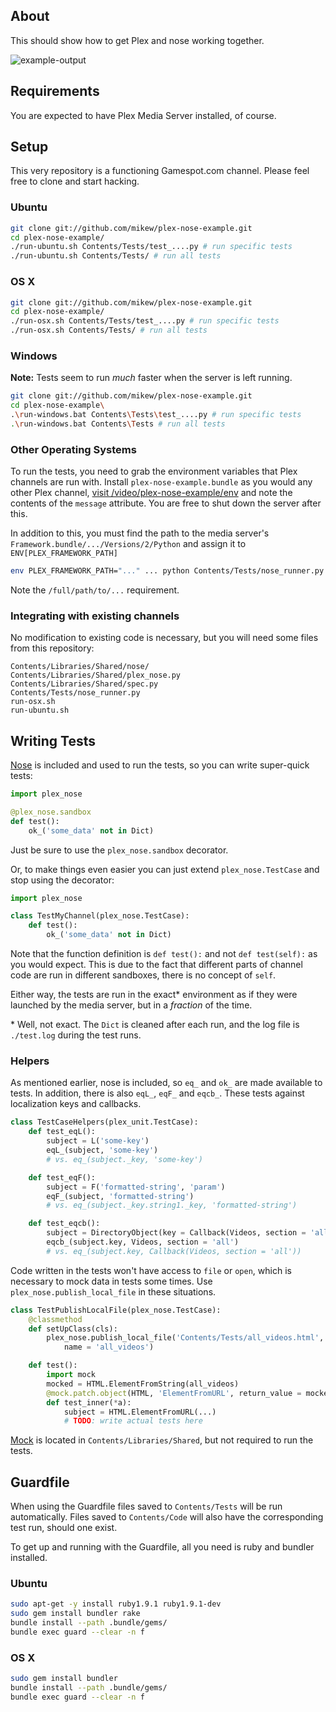 ## About

This should show how to get Plex and nose working together.

![example-output]

## Requirements

You are expected to have Plex Media Server installed, of course.

## Setup

This very repository is a functioning Gamespot.com channel.
Please feel free to clone and start hacking.

### Ubuntu

```bash
git clone git://github.com/mikew/plex-nose-example.git
cd plex-nose-example/
./run-ubuntu.sh Contents/Tests/test_....py # run specific tests
./run-ubuntu.sh Contents/Tests/ # run all tests
```

### OS X

```bash
git clone git://github.com/mikew/plex-nose-example.git
cd plex-nose-example/
./run-osx.sh Contents/Tests/test_....py # run specific tests
./run-osx.sh Contents/Tests/ # run all tests
```

### Windows

**Note:** Tests seem to run *much* faster when the server is left running.

```bash
git clone git://github.com/mikew/plex-nose-example.git
cd plex-nose-example\
.\run-windows.bat Contents\Tests\test_....py # run specific tests
.\run-windows.bat Contents\Tests # run all tests
```

### Other Operating Systems

To run the tests, you need to grab the environment variables that Plex
channels are run with. Install `plex-nose-example.bundle` as you would
any other Plex channel, [visit  /video/plex-nose-example/env][env-demo]
and note the contents of the `message` attribute. You are free to
shut down the server after this.

In addition to this, you must find the path to the media server's
`Framework.bundle/.../Versions/2/Python` and assign it to
`ENV[PLEX_FRAMEWORK_PATH]`

```bash
env PLEX_FRAMEWORK_PATH="..." ... python Contents/Tests/nose_runner.py /full/path/to/Contents/Tests/test_....py
```

Note the `/full/path/to/...` requirement.

### Integrating with existing channels

No modification to existing code is necessary, but you will need some files from this repository:

```
Contents/Libraries/Shared/nose/
Contents/Libraries/Shared/plex_nose.py
Contents/Libraries/Shared/spec.py
Contents/Tests/nose_runner.py
run-osx.sh
run-ubuntu.sh
```

## Writing Tests

[Nose][nose] is included and used to run the tests, so you can write
super-quick tests:

```python
import plex_nose

@plex_nose.sandbox
def test():
    ok_('some_data' not in Dict)
```

Just be sure to use the `plex_nose.sandbox` decorator.

Or, to make things even easier you can just extend `plex_nose.TestCase`
and stop using the decorator:

```python
import plex_nose

class TestMyChannel(plex_nose.TestCase):
    def test():
        ok_('some_data' not in Dict)
```

Note that the function definition is `def test():` and not `def test(self):`
as you would expect. This is due to the fact that different parts of
channel code are run in different sandboxes, there is no concept of `self`.

Either way, the tests are run in the exact\* environment as if they were
launched by the media server, but in a *fraction* of the time.

\* Well, not exact. The `Dict` is cleaned after each run, and the log file
is `./test.log` during the test runs.

### Helpers

As mentioned earlier, nose is included, so `eq_` and `ok_` are made
available to tests. In addition, there is also `eqL_`, `eqF_` and `eqcb_`.
These tests against localization keys and callbacks.

```python
class TestCaseHelpers(plex_unit.TestCase):
    def test_eqL():
        subject = L('some-key')
        eqL_(subject, 'some-key')
        # vs. eq_(subject._key, 'some-key')

    def test_eqF():
        subject = F('formatted-string', 'param')
        eqF_(subject, 'formatted-string')
        # vs. eq_(subject._key.string1._key, 'formatted-string')

    def test_eqcb():
        subject = DirectoryObject(key = Callback(Videos, section = 'all'))
        eqcb_(subject.key, Videos, section = 'all')
        # vs. eq_(subject.key, Callback(Videos, section = 'all'))
```

Code written in the tests won't have access to `file` or `open`, which is
necessary to mock data in tests some times. Use `plex_nose.publish_local_file`
in these situations.

```python
class TestPublishLocalFile(plex_nose.TestCase):
    @classmethod
    def setUpClass(cls):
        plex_nose.publish_local_file('Contents/Tests/all_videos.html',
            name = 'all_videos')

    def test():
        import mock
        mocked = HTML.ElementFromString(all_videos)
        @mock.patch.object(HTML, 'ElementFromURL', return_value = mocked)
        def test_inner(*a):
            subject = HTML.ElementFromURL(...)
            # TODO: write actual tests here
```

[Mock][mock] is located in `Contents/Libraries/Shared`, but not required to run
the tests.

## Guardfile

When using the Guardfile files saved to `Contents/Tests` will be
run automatically. Files saved to `Contents/Code` will also have the
corresponding test run, should one exist.

To get up and running with the Guardfile, all you need is ruby and
bundler installed.

### Ubuntu

```bash
sudo apt-get -y install ruby1.9.1 ruby1.9.1-dev
sudo gem install bundler rake
bundle install --path .bundle/gems/
bundle exec guard --clear -n f
```

### OS X

```bash
sudo gem install bundler
bundle install --path .bundle/gems/
bundle exec guard --clear -n f
```

[env-demo]: http://localhost:32400/video/plex-nose-example/env
[nose]: https://nose.readthedocs.org/en/latest/
[mock]: http://www.voidspace.org.uk/python/mock/
[example-output]: http://i.imgur.com/z2TWqix.png
